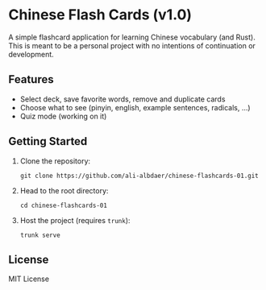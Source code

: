 # Chinese Flash Cards (v1.0)

A simple flashcard application for learning Chinese vocabulary (and Rust). This is meant to be a personal project with no intentions of continuation or development. 

## Features

- Select deck, save favorite words, remove and duplicate cards
- Choose what to see (pinyin, english, example sentences, radicals, ...)
- Quiz mode (working on it)

## Getting Started

1. Clone the repository:
    ```
    git clone https://github.com/ali-albdaer/chinese-flashcards-01.git
    ```
2. Head to the root directory:
    ```
    cd chinese-flashcards-01
    ```
3. Host the project (requires `trunk`):
    ```
    trunk serve
    ```

## License

MIT License